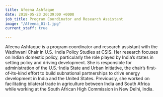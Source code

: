 ```yaml
---
title: Afeena Ashfaque
date: 2018-05-23 20:39:00 +0000
job_title: Program Coordinator and Research Assistant
image: "/Afeena_01-1.jpg"
current_staff: true

---
```

Afeena Ashfaque is a program coordinator and research assistant with the Wadhwani Chair in U.S.-India Policy Studies at CSIS. Her research focuses on Indian domestic policy, particularly the role played by India’s states in setting policy and driving development. She is responsible for administration of the U.S.-India State and Urban Initiative, the chair’s first-of-its-kind effort to build subnational partnerships to drive energy development in India and the United States. Previously, she worked on facilitating bilateral trade in agriculture between India and South Africa while working at the South African High Commission in New Delhi, India.